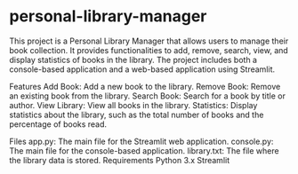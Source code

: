 # personal-library-manager

This project is a Personal Library Manager that allows users to manage their book collection. It provides functionalities to add, remove, search, view, and display statistics of books in the library. The project includes both a console-based application and a web-based application using Streamlit.

Features
Add Book: Add a new book to the library.
Remove Book: Remove an existing book from the library.
Search Book: Search for a book by title or author.
View Library: View all books in the library.
Statistics: Display statistics about the library, such as the total number of books and the percentage of books read.

Files
app.py: The main file for the Streamlit web application.
console.py: The main file for the console-based application.
library.txt: The file where the library data is stored.
Requirements
Python 3.x
Streamlit
